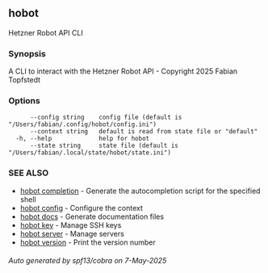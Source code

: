 ## hobot

Hetzner Robot API CLI

### Synopsis

A CLI to interact with the Hetzner Robot API - Copyright 2025 Fabian Topfstedt

### Options

```
      --config string    config file (default is "/Users/fabian/.config/hobot/config.ini")
      --context string   default is read from state file or "default"
  -h, --help             help for hobot
      --state string     state file (default is "/Users/fabian/.local/state/hobot/state.ini")
```

### SEE ALSO

* [hobot completion](hobot_completion.md)	 - Generate the autocompletion script for the specified shell
* [hobot config](hobot_config.md)	 - Configure the context
* [hobot docs](hobot_docs.md)	 - Generate documentation files
* [hobot key](hobot_key.md)	 - Manage SSH keys
* [hobot server](hobot_server.md)	 - Manage servers
* [hobot version](hobot_version.md)	 - Print the version number

###### Auto generated by spf13/cobra on 7-May-2025
